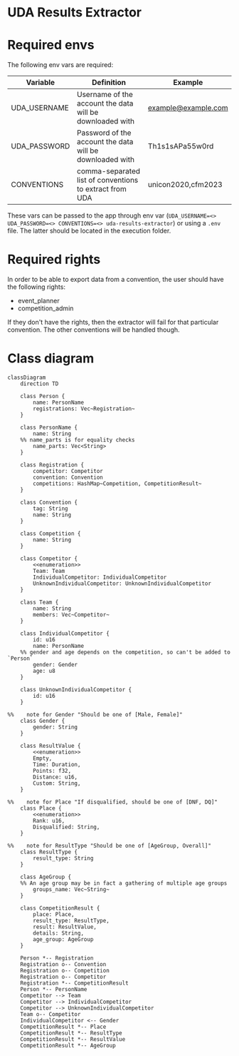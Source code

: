 # UDA Results Extractor

# Required envs

The following env vars are required:

| Variable     | Definition                                               | Example             |
|--------------|----------------------------------------------------------|---------------------|
| UDA_USERNAME | Username of the account the data will be downloaded with | example@example.com |
| UDA_PASSWORD | Password of the account the data will be downloaded with | Th1s1sAPa55w0rd     |
| CONVENTIONS  | comma-separated list of conventions to extract from UDA  | unicon2020,cfm2023  |

These vars can be passed to the app through env
var (`UDA_USERNAME=<> UDA_PASSWORD=<> CONVENTIONS=<> uda-results-extractor`)
or using a `.env` file. The latter should be located in the execution folder.

# Required rights

In order to be able to export data from a convention, the user should have the following rights:

- event_planner
- competition_admin

If they don't have the rights, then the extractor will fail for that particular convention.
The other conventions will be handled though.

# Class diagram

```mermaid
classDiagram
    direction TD

    class Person {
        name: PersonName
        registrations: Vec~Registration~
    }

    class PersonName {
        name: String
    %% name_parts is for equality checks
        name_parts: Vec<String>
    }

    class Registration {
        competitor: Competitor
        convention: Convention
        competitions: HashMap~Competition, CompetitionResult~
    }

    class Convention {
        tag: String
        name: String
    }

    class Competition {
        name: String
    }

    class Competitor {
        <<enumeration>>
        Team: Team
        IndividualCompetitor: IndividualCompetitor
        UnknownIndividualCompetitor: UnknownIndividualCompetitor
    }

    class Team {
        name: String
        members: Vec~Competitor~
    }

    class IndividualCompetitor {
        id: u16
        name: PersonName
    %% gender and age depends on the competition, so can't be added to `Person`
        gender: Gender
        age: u8
    }

    class UnknownIndividualCompetitor {
        id: u16
    }

%%    note for Gender "Should be one of [Male, Female]"
    class Gender {
        gender: String
    }

    class ResultValue {
        <<enumeration>>
        Empty,
        Time: Duration,
        Points: f32,
        Distance: u16,
        Custom: String,
    }

%%    note for Place "If disqualified, should be one of [DNF, DQ]"
    class Place {
        <<enumeration>>
        Rank: u16,
        Disqualified: String,
    }

%%    note for ResultType "Should be one of [AgeGroup, Overall]"
    class ResultType {
        result_type: String
    }

    class AgeGroup {
    %% An age group may be in fact a gathering of multiple age groups
        groups_name: Vec~String~
    }

    class CompetitionResult {
        place: Place,
        result_type: ResultType,
        result: ResultValue,
        details: String,
        age_group: AgeGroup
    }

    Person *-- Registration
    Registration o-- Convention
    Registration o-- Competition
    Registration o-- Competitor
    Registration *-- CompetitionResult
    Person *-- PersonName
    Competitor --> Team
    Competitor --> IndividualCompetitor
    Competitor --> UnknownIndividualCompetitor
    Team o-- Competitor
    IndividualCompetitor <-- Gender
    CompetitionResult *-- Place
    CompetitionResult *-- ResultType
    CompetitionResult *-- ResultValue
    CompetitionResult *-- AgeGroup
```